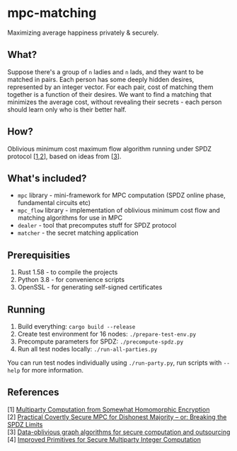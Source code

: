 # mpc-matching

Maximizing average happiness privately & securely.

## What?

Suppose there's a group of `n` ladies and `n` lads, and they want to be matched in pairs.
Each person has some deeply hidden desires, represented by an integer vector.
For each pair, cost of matching them together is a function of their desires.
We want to find a matching that minimizes the average cost, without revealing their secrets - each person should learn only who is their better half.

## How?

Oblivious minimum cost maximum flow algorithm running under SPDZ protocol
[[1](https://eprint.iacr.org/2011/535.pdf),[2](https://eprint.iacr.org/2012/642.pdf)],
based on ideas from [[3](https://citeseerx.ist.psu.edu/viewdoc/download?doi=10.1.1.298.2902&rep=rep1&type=pdf)].

## What's included?

- `mpc` library - mini-framework for MPC computation (SPDZ online phase, fundamental circuits etc)
- `mpc_flow` library - implementation of oblivious minimum cost flow and matching algorithms for use in MPC
- `dealer` - tool that precomputes stuff for SPDZ protocol
- `matcher` - the secret matching application

## Prerequisities

1. Rust 1.58 - to compile the projects
2. Python 3.8 - for convenience scripts
2. OpenSSL - for generating self-signed certificates

## Running

1. Build everything: `cargo build --release`
2. Create test environment for 16 nodes: `./prepare-test-env.py`
3. Precompute parameters for SPDZ: `./precompute-spdz.py`
4. Run all test nodes locally: `./run-all-parties.py`

You can run test nodes individually using `./run-party.py`, run scripts with `--help` for more information.

## References

[1] [Multiparty Computation from Somewhat Homomorphic Encryption](https://eprint.iacr.org/2011/535.pdf) \
[2] [Practical Covertly Secure MPC for Dishonest Majority – or: Breaking the SPDZ Limits](https://eprint.iacr.org/2012/642.pdf) \
[3] [Data-oblivious graph algorithms for secure computation and outsourcing](https://citeseerx.ist.psu.edu/viewdoc/download?doi=10.1.1.298.2902&rep=rep1&type=pdf) \
[4] [Improved Primitives for Secure Multiparty Integer Computation](https://citeseerx.ist.psu.edu/viewdoc/download?doi=10.1.1.220.9499&rep=rep1&type=pdf)
